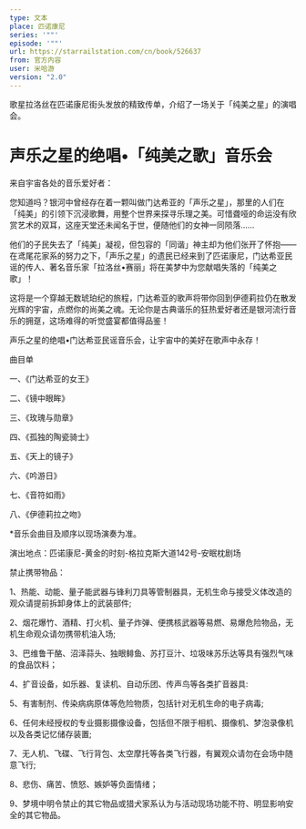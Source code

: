 ```yaml
---
type: 文本
place: 匹诺康尼
series: '""'
episode: '""'
url: https://starrailstation.com/cn/book/526637
from: 官方内容
user: 米哈游
version: "2.0"
---
```



歌星拉洛丝在匹诺康尼街头发放的精致传单，介绍了一场关于「纯美之星」的演唱会。

# 声乐之星的绝唱•「纯美之歌」音乐会

来自宇宙各处的音乐爱好者：

您知道吗？银河中曾经存在着一颗叫做门达希亚的「声乐之星」，那里的人们在「纯美」的引领下沉浸歌舞，用整个世界来探寻乐理之美。可惜聋哑的命运没有欣赏艺术的双耳，这座天堂还未闻名于世，便随他们的女神一同陨落……

他们的子民失去了「纯美」凝视，但包容的「同谐」神主却为他们张开了怀抱——在鸢尾花家系的努力之下，「声乐之星」的遗民已经来到了匹诺康尼，门达希亚民谣的传人、著名音乐家「拉洛丝•赛丽」将在美梦中为您献唱失落的「纯美之歌」！

这将是一个穿越无数琥珀纪的旅程，门达希亚的歌声将带你回到伊德莉拉仍在散发光辉的宇宙，点燃你的尚美之魂。无论你是古典谐乐的狂热爱好者还是银河流行音乐的拥趸，这场难得的听觉盛宴都值得品鉴！

声乐之星的绝唱•门达希亚民谣音乐会，让宇宙中的美好在歌声中永存！



曲目单

一、《门达希亚的女王》

二、《镜中眼眸》

三、《玫瑰与勋章》

四、《孤独的陶瓷骑士》

五、《天上的镜子》

六、《吟游日》

七、《音符如雨》

八、《伊德莉拉之吻》

*音乐会曲目及顺序以现场演奏为准。



演出地点：匹诺康尼-黄金的时刻-格拉克斯大道142号-安眠枕剧场



禁止携带物品：

1、热能、动能、量子能武器与锋利刀具等管制器具，无机生命与接受义体改造的观众请提前拆卸身体上的武装部件;

2、烟花爆竹、酒精、打火机、量子炸弹、便携核武器等易燃、易爆危险物品，无机生命观众请勿携带机油入场;

3、巴维鲁干酪、沼泽蒜头、独眼鲱鱼、苏打豆汁、垃圾味苏乐达等具有强烈气味的食品饮料；

4、扩音设备，如乐器、复读机、自动乐团、传声鸟等各类扩音器具:

5、有害制剂、传染病病原体等危险物质，包括针对无机生命的电子病毒;

6、任何未经授权的专业摄影摄像设备，包括但不限于相机、摄像机、梦泡录像机以及各类记忆储存装置;

7、无人机、飞碟、飞行背包、太空摩托等各类飞行器，有翼观众请勿在会场中随意飞行;

8、悲伤、痛苦、愤怒、嫉妒等负面情绪；

9、梦境中明令禁止的其它物品或猎犬家系认为与活动现场功能不符、明显影响安全的其它物品。
